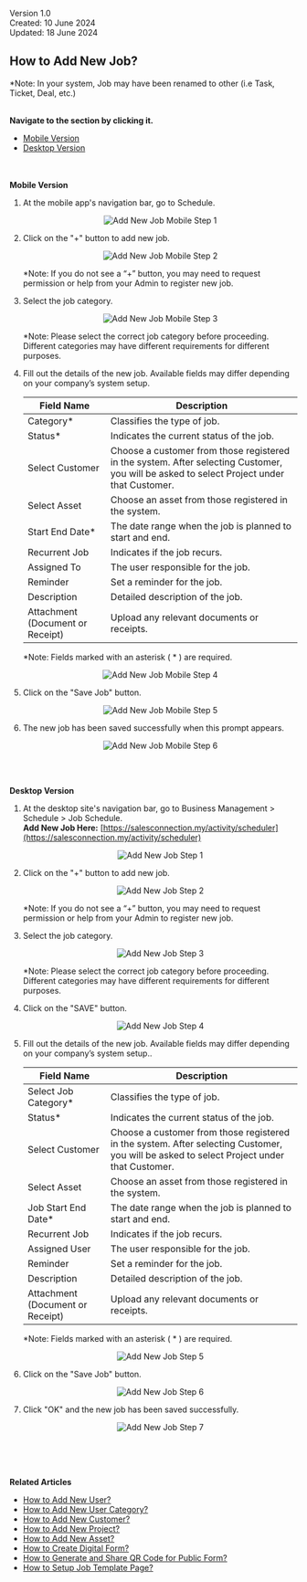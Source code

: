 Version 1.0<br>
Created: 10 June 2024<br>
Updated: 18 June 2024<br>
## How to Add New Job?

*Note: In your system, Job may have been renamed to other (i.e Task, Ticket, Deal, etc.)<br><br>

**Navigate to the section by clicking it.**<br>

- [Mobile Version](#section1)<br>
- [Desktop Version](#section2)
<br><br><br>

<a id="section1"></a>

**Mobile Version**

1. At the mobile app's navigation bar, go to Schedule.<br>
     
   <p align="center">
     <img src="img/Add_New_Job_Mobile_Step_1.png" alt="Add New Job Mobile Step 1">
   </p>

2. Click on the "+" button to add new job.<br>

   <p align="center">
     <img src="img/Add_New_Job_Mobile_Step_2.png" alt="Add New Job Mobile Step 2">
   </p>

   *Note: If you do not see a “+” button, you may need to request permission or help from your Admin to register new job.

3. Select the job category.<br>

   <p align="center">
     <img src="img/Add_New_Job_Mobile_Step_3.png" alt="Add New Job Mobile Step 3">
   </p>

   *Note: Please select the correct job category before proceeding. Different categories may have different requirements for different purposes.<br>
     
4. Fill out the details of the new job. Available fields may differ depending on your company’s system setup.<br>

   | Field Name| Description |
   |-------|---------|
   | Category* | Classifies the type of job. |
   | Status* | Indicates the current status of the job. |
   | Select Customer | Choose a customer from those registered in the system. After selecting Customer, you will be asked to select Project under that Customer. |
   | Select Asset | Choose an asset from those registered in the system. |
   | Start End Date* | The date range when the job is planned to start and end. |
   | Recurrent Job | Indicates if the job recurs. |
   | Assigned To | The user responsible for the job. |
   | Reminder | Set a reminder for the job. |
   | Description | Detailed description of the job. |
   | Attachment (Document or Receipt) | Upload any relevant documents or receipts. |
     
   *Note: Fields marked with an asterisk ( * ) are required.<br>

   <p align="center">
     <img src="img/Add_New_Job_Mobile_Step_4.png" alt="Add New Job Mobile Step 4">
   </p>
     
5. Click on the "Save Job" button.<br>
     
   <p align="center">
     <img src="img/Add_New_Job_Mobile_Step_5.png" alt="Add New Job Mobile Step 5">
   </p>

6. The new job has been saved successfully when this prompt appears.<br>

   <p align="center">
     <img src="img/Add_New_Job_Mobile_Step_6.png" alt="Add New Job Mobile Step 6">
   </p>
   <br><br>
   
<a id="section2"></a>

**Desktop Version**

1. At the desktop site's navigation bar, go to Business Management > Schedule > Job Schedule.<br>
   **Add New Job Here:** [https://salesconnection.my/activity/scheduler](https://salesconnection.my/activity/scheduler)<br>
     
   <p align="center">
     <img src="img/Add_New_Job_Step_1.png" alt="Add New Job Step 1">
   </p>

2. Click on the "+" button to add new job.<br>

   <p align="center">
     <img src="img/Add_New_Job_Step_2.png" alt="Add New Job Step 2">
   </p>

   *Note: If you do not see a “+” button, you may need to request permission or help from your Admin to register new job.

3. Select the job category.<br>

   <p align="center">
     <img src="img/Add_New_Job_Step_3.png" alt="Add New Job Step 3">
   </p>

   *Note: Please select the correct job category before proceeding. Different categories may have different requirements for different purposes.<br>
     
4. Click on the "SAVE" button.<br>

   <p align="center">
     <img src="img/Add_New_Job_Step_4.png" alt="Add New Job Step 4">
   </p>
     
5. Fill out the details of the new job. Available fields may differ depending on your company’s system setup..<br>

   | Field Name| Description |
   |-------|---------|
   | Select Job Category* | Classifies the type of job. |
   | Status* | Indicates the current status of the job. |
   | Select Customer | Choose a customer from those registered in the system. After selecting Customer, you will be asked to select Project under that Customer. |
   | Select Asset | Choose an asset from those registered in the system. |
   | Job Start End Date* | The date range when the job is planned to start and end. |
   | Recurrent Job | Indicates if the job recurs. |
   | Assigned User | The user responsible for the job. |
   | Reminder | Set a reminder for the job. |
   | Description | Detailed description of the job. |
   | Attachment (Document or Receipt) | Upload any relevant documents or receipts. |
     
   *Note: Fields marked with an asterisk ( * ) are required.<br>
     
   <p align="center">
     <img src="img/Add_New_Job_Step_5.png" alt="Add New Job Step 5">
   </p>

6. Click on the "Save Job" button.<br>

   <p align="center">
     <img src="img/Add_New_Job_Step_6.png" alt="Add New Job Step 6">
   </p>

7. Click "OK" and the new job has been saved successfully.<br>

   <p align="center">
     <img src="img/Add_New_Job_Step_7.png" alt="Add New Job Step 7">
   </p>
   <br><br><br>

**Related Articles**<br>
- [How to Add New User?](Add_New_User.md)
- [How to Add New User Category?](Add_New_User_Category.md)
- [How to Add New Customer?](Add_New_Customer.md)
- [How to Add New Project?](Add_New_Project.md)
- [How to Add New Asset?](How_to_Add_New_Asset.md)
- [How to Create Digital Form?](Create_Digital_Form.md)
- [How to Generate and Share QR Code for Public Form?](Creation_of_Public_Form.md)
- [How to Setup Job Template Page?](Setup_Job_Template.md)
